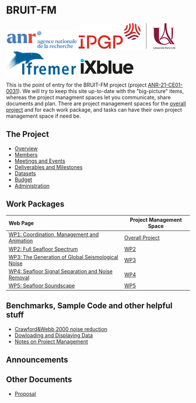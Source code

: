 # BRUIT-FM

<img src="Images/logos/ANR_logo.png" height="50"> <img src="Images/logos/IPGP_UP_mix_RVB.png" height="70"> <img src="Images/logos/Ifremer RVB vBleue.jpg" height="70"> <img src="Images/logos/ixblue-logo-hd.jpg" height="50">

This is the point of entry for the BRUIT-FM project (project [ANR-21-CE01-0031](https://anr.fr/Projet-ANR-21-CE01-0031)).  We will try to keep this site up-to-date with the "big-picture" items, whereas the project managment spaces let you communicate, share documents and plan.  There are project management spaces for the [overall project](https://resana.numerique.gouv.fr/public/perimetre/consulter/121414) and for each work package, and tasks can have their own project management space if need be.

## The Project

- [Overview](overview.md)
- [Members](members.md)
- [Meetings and Events](meetings-events.md)
- [Deliverables and Milestones](deliverables-milestones.md)
- [Datasets](datasets.md)
- [Budget](budget.md)
- [Administration](administration.md)

## Work Packages

| Web Page         | Project Management Space |
| :--------------- | ---------- |
| [WP1: Coordination, Management and Animation](WP1.md)  | [Overall Project](https://resana.numerique.gouv.fr/public/perimetre/consulter/121414) |
| [WP2: Full Seafloor Spectrum](WP2.md)  | [WP2](https://resana.numerique.gouv.fr/public/perimetre/consulter/158901) |
| [WP3: The Generation of Global Seismological Noise](WP3.md)  | [WP3](https://resana.numerique.gouv.fr/public/perimetre/consulter/132788) |
| [WP4: Seafloor Signal Separation and Noise Removal](WP4.md)  | [WP4](https://resana.numerique.gouv.fr/public/perimetre/consulter/132795) |
| [WP5: Seafloor Soundscape](WP5.md)  | [WP5](https://resana.numerique.gouv.fr/public/perimetre/consulter/121579) |

## Benchmarks, Sample Code and other helpful stuff
- [Crawford&Webb 2000 noise reduction](crawford_noise_reduction.md)
- [Dowloading and Displaying Data](data_download_display.md)
- [Notes on Project Management](project_management.md)

## Announcements

## Other Documents
- [Proposal](Documents/aapg-anr-2021-full_proposal_BRUITFM.pdf)

